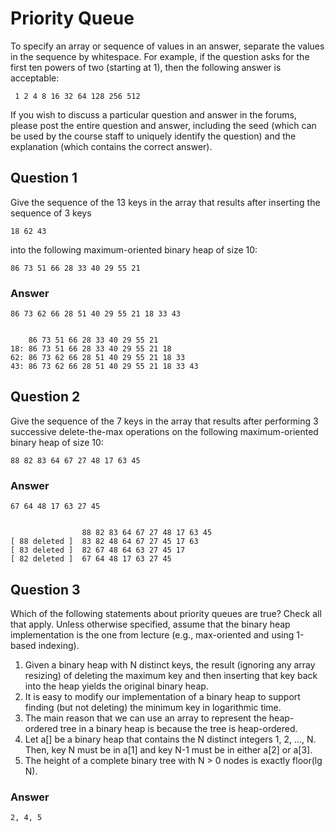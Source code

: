 # Priority Queue

To specify an array or sequence of values in an answer, separate the values in
the sequence by whitespace. For example, if the question asks for the first
ten powers of two (starting at 1), then the following answer is acceptable:

     1 2 4 8 16 32 64 128 256 512

If you wish to discuss a particular question and answer in the forums, please
post the entire question and answer, including the seed (which can be used by
the course staff to uniquely identify the question) and the explanation (which
contains the correct answer).


## Question 1

Give the sequence of the 13 keys in the array that results after inserting the sequence of 3 keys

    18 62 43 

into the following maximum-oriented binary heap of size 10:

    86 73 51 66 28 33 40 29 55 21 


### Answer

    86 73 62 66 28 51 40 29 55 21 18 33 43 


        86 73 51 66 28 33 40 29 55 21 
    18: 86 73 51 66 28 33 40 29 55 21 18 
    62: 86 73 62 66 28 51 40 29 55 21 18 33 
    43: 86 73 62 66 28 51 40 29 55 21 18 33 43 

## Question 2

Give the sequence of the 7 keys in the array that results after performing 3 successive delete-the-max
operations on the following maximum-oriented binary heap of size 10:

    88 82 83 64 67 27 48 17 63 45 


### Answer

    67 64 48 17 63 27 45

    
                    88 82 83 64 67 27 48 17 63 45 
    [ 88 deleted ]  83 82 48 64 67 27 45 17 63 
    [ 83 deleted ]  82 67 48 64 63 27 45 17 
    [ 82 deleted ]  67 64 48 17 63 27 45 

## Question 3

Which of the following statements about priority queues are true? Check all that apply. Unless otherwise specified, assume that the binary heap implementation is the one from lecture (e.g., max-oriented and using 1-based indexing).

1. Given a binary heap with N distinct keys, the result (ignoring any array resizing) of deleting the maximum key and then inserting that key back into the heap yields the original binary heap.
2. It is easy to modify our implementation of a binary heap to support finding (but not deleting) the minimum key in logarithmic time.
3. The main reason that we can use an array to represent the heap-ordered tree in a binary heap is because the tree is heap-ordered.
4. Let a[] be a binary heap that contains the N distinct integers 1, 2, ..., N. Then, key N must be in a[1] and key N-1 must be in either a[2] or a[3].
5. The height of a complete binary tree with N > 0 nodes is exactly floor(lg N).


### Answer

    2, 4, 5

